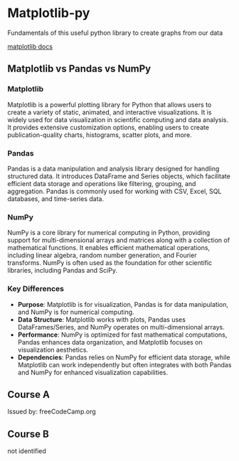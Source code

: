 # Matplotlib-py

Fundamentals of this useful python library to create graphs from our data

[matplotlib docs](https://matplotlib.org/3.5.0/api/_as_gen/matplotlib.pyplot.html)

## Matplotlib vs Pandas vs NumPy

### Matplotlib

Matplotlib is a powerful plotting library for Python that allows users to create a variety of static, animated, and interactive visualizations. It is widely used for data visualization in scientific computing and data analysis. It provides extensive customization options, enabling users to create publication-quality charts, histograms, scatter plots, and more.

### Pandas

Pandas is a data manipulation and analysis library designed for handling structured data. It introduces DataFrame and Series objects, which facilitate efficient data storage and operations like filtering, grouping, and aggregation. Pandas is commonly used for working with CSV, Excel, SQL databases, and time-series data.

### NumPy

NumPy is a core library for numerical computing in Python, providing support for multi-dimensional arrays and matrices along with a collection of mathematical functions. It enables efficient mathematical operations, including linear algebra, random number generation, and Fourier transforms. NumPy is often used as the foundation for other scientific libraries, including Pandas and SciPy.

### Key Differences

- **Purpose**: Matplotlib is for visualization, Pandas is for data manipulation, and NumPy is for numerical computing.
- **Data Structure**: Matplotlib works with plots, Pandas uses DataFrames/Series, and NumPy operates on multi-dimensional arrays.
- **Performance**: NumPy is optimized for fast mathematical computations, Pandas enhances data organization, and Matplotlib focuses on visualization aesthetics.
- **Dependencies**: Pandas relies on NumPy for efficient data storage, while Matplotlib can work independently but often integrates with both Pandas and NumPy for enhanced visualization capabilities.

## Course A

Issued by: freeCodeCamp.org

## Course B

not identified
